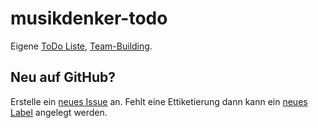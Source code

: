 musikdenker-todo
================

Eigene [ToDo Liste](https://github.com/ManuelGotzen/musikdenker-todo/issues ), [Team-Building](https://github.com/ManuelGotzen/musikdenker-todo/settings/collaboration ). 
   

Neu auf GitHub?
---------------

Erstelle ein [neues Issue](https://github.com/ManuelGotzen/musikdenker-todo/issues/new ) an. Fehlt eine Ettiketierung dann kann ein [neues Label](https://github.com/ManuelGotzen/musikdenker-todo/labels ) angelegt werden.
